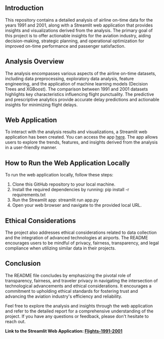 ## Introduction
This repository contains a detailed analysis of airline on-time data for the years 1991 and 2001, along with a Streamlit web application that provides insights and visualizations derived from the analysis. The primary goal of this project is to offer actionable insights for the aviation industry, aiding decision-making, strategic planning, and operational optimization for improved on-time performance and passenger satisfaction.

## Analysis Overview
The analysis encompasses various aspects of the airline on-time datasets, including data preprocessing, exploratory data analysis, feature engineering, and the application of machine learning models (Decision Trees and XGBoost). The comparison between 1991 and 2001 datasets highlights key characteristics influencing flight punctuality. The predictive and prescriptive analytics provide accurate delay predictions and actionable insights for minimizing flight delays.

## Web Application
To interact with the analysis results and visualizations, a Streamlit web application has been created. You can access the app [here](https://huggingface.co/spaces/AakBak/BI-Flights-1991-2001). The app allows users to explore the trends, features, and insights derived from the analysis in a user-friendly manner.

## How to Run the Web Application Locally
To run the web application locally, follow these steps:

1. Clone this GitHub repository to your local machine.
2. Install the required dependencies by running: pip install -r requirements.txt
3. Run the Streamlit app: streamlit run app.py
4. Open your web browser and navigate to the provided local URL.

## Ethical Considerations
The project also addresses ethical considerations related to data collection and the integration of advanced technologies at airports. The README encourages users to be mindful of privacy, fairness, transparency, and legal compliance when utilizing similar data in their projects.

## Conclusion
The README file concludes by emphasizing the pivotal role of transparency, fairness, and traveler privacy in navigating the intersection of technological advancements and ethical considerations. It encourages a commitment to upholding ethical standards for fostering trust and advancing the aviation industry's efficiency and reliability.

Feel free to explore the analysis and insights through the web application and refer to the detailed report for a comprehensive understanding of the project. If you have any questions or feedback, please don't hesitate to reach out.

**Link to the Streamlit Web Application: [Flights-1991-2001](https://huggingface.co/spaces/AakBak/BI-Flights-1991-2001)**